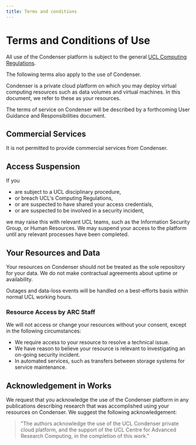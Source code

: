 ```yaml
---
title: Terms and conditions
---
```


# Terms and Conditions of Use

All use of the Condenser platform is subject to the general [UCL Computing Regulations](https://www.ucl.ac.uk/information-security/sites/information_security/files/regulations.pdf).

The following terms also apply to the use of Condenser.

Condenser is a private cloud platform on which you may deploy virtual computing
resources such as data volumes and virtual machines. In this document, we refer to
these as your resources.

The terms of service on Condenser will be described by a forthcoming User Guidance
and Responsibilities document.

## Commercial Services

It is not permitted to provide commercial services from Condenser.

## Access Suspension

If you

- are subject to a UCL disciplinary procedure,
- or breach UCL's Computing Regulations,
- or are suspected to have shared your access credentials,
- or are suspected to be involved in a security incident,

we may raise this with relevant UCL teams, such as the Information Security Group,
or Human Resources. We may suspend your access to the platform until any relevant
processes have been completed.

## Your Resources and Data

Your resources on Condenser should not be treated as the sole repository for
your data. We do not make contractual agreements about uptime or availability.

Outages and data-loss events will be handled on a best-efforts basis within normal
UCL working hours.

### Resource Access by ARC Staff

We will not access or change your resources without your consent, except in the following
circumstances:

- We require access to your resource to resolve a technical issue.
- We have reason to believe your resource is relevant to investigating an on-going
security incident.
- In automated services, such as transfers between storage systems for service maintenance.

## Acknowledgement in Works

We request that you acknowledge the use of the Condenser platform in any publications
describing research that was accomplished using your resources on Condenser. We suggest
the following acknowledgement:

> "The authors acknowledge the use of the UCL Condenser private cloud platform, and
> the support of the UCL Centre for Advanced Research Computing, in the completion
> of this work."
